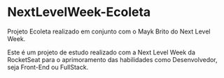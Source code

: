 # NextLevelWeek-Ecoleta
Projeto Ecoleta realizado em conjunto com o Mayk Brito do Next Level Week. 

Este é um projeto de estudo realizado com a Next Level Week da RocketSeat para o aprimoramento das habilidades como Desenvolvedor, seja Front-End ou FullStack. 
